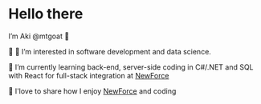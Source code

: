 # Hello there <img src="https://raw.githubusercontent.com/MartinHeinz/MartinHeinz/master/wave.gif" width="10px">

I’m Aki @mtgoat :goat: 

👀 :bug: I’m interested in software development and data science. 

🌱 I’m currently learning back-end, server-side coding in C#/.NET and SQL with React for full-stack integration at [NewForce](https://newforce.co/) 

:fax: I'love to share how I enjoy [NewForce](https://newforce.co/)  and coding

<!---
mtgoat/mtgoat is a ✨ special ✨ repository because its `README.md` (this file) appears on your GitHub profile.
You can click the Preview link to take a look at your changes.
--->
